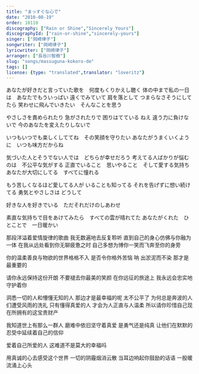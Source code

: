 ```yaml
---
title: "まっすぐな心で"
date: "2010-08-19"
order: 10110
discography: ["Rain or Shine","Sincerely Yours"]
discographyId: ["rain-or-shine","sincerely-yours"]
singer: ["岡崎律子"]
songwriter: ["岡崎律子"]
lyricwriter: ["岡崎律子"]
arranger: ["長谷川智樹"]
slug: "songs/massuguna-kokoro-de"
tags: []
license: {type: "translated",translator: "loveritz"}
---
```


あなたが好きだと言っていた歌を　何度もくりかえし聴く 
体の中まで私の一日は　あなたでもういっぱい 
遠くでみていて 肩を落として つまらなさそうにしてたら 
笑わせに飛んでいきたい　そんなことを思う 

やさしさを責められたり 急がされたりで 困りはてている 
ねえ 違う力に負けないで 今のあなたを変えたりしないで 

いつもいつでも楽しくしててね　その笑顔を守りたい 
あなたがうまくいくように　いつも味方だからね 

気づいた人とそうでない人では　どちらが幸せだろう 
考えてる人ばかりが悩むのは　不公平な気がする 
正直でいること　思いやること　そして愛する気持ち 
あなたが大切にしてる　すべてに憧れる 

もう苦しくなるほど愛してる人が いることも知ってる 
それを告げずに想い続けてる 勇気とやさしさは どうして 

好きな人を好きでいる　ただそれだけのしあわせ 

素直な気持ちで目をあけてみたら　すべての雲が晴れてた 
あなたがくれた　ひとことで　一日暖かい

那段洋溢着爱情旋律的歌曲 我无数遍地去反复聆听 
直到自己的身心仿佛与你融为一体 
在我从远处看到你无聊疲惫之时 
自己多想为博你一笑而飞奔至你的身旁 

你的温柔善良与物欲的世界格格不入 是否令你格外苦恼 
呐 出淤泥而不染 那才是最重要的 

请你永远保持这份开朗 不要褪去你最美的笑颜 
在你远征的旅途上 我永远会忠实地守护着你 

洞悉一切的人和懵懂无知的人 那边才是最幸福的呢 
太不公平了 为何总是奔波的人们遭受风雨的洗礼 
只有懂得真爱的人 才会为人正直与人温柔 
所以请你珍惜自己现在所拥有的这宝贵财产 

我知道世上有那么一群人 磨难中依旧坚守着真爱 
是勇气还是纯真 让他们在默默的忍受中延续着自己的信仰 

爱着自己所爱的人 这难道不是莫大的幸福吗 

用真诚的心去感受这个世界 一切的阴霾烟消云散 
当耳边响起你鼓励的话语 一股暖流涌上心头
